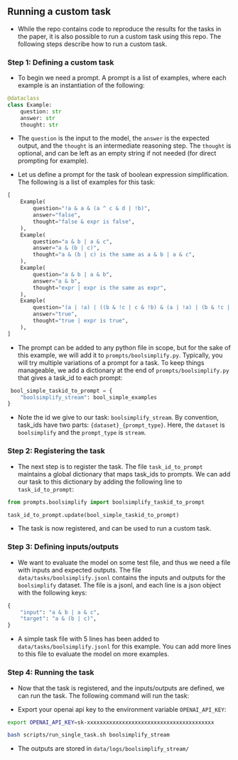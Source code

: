 ## Running a custom task

- While the repo contains code to reproduce the results for the tasks in the paper, it is also possible to run a custom task using this repo. The following steps describe how to run a custom task.


### Step 1: Defining a custom task

- To begin we need a prompt. A prompt is a list of examples, where each example is an instantiation of the following:

```py
@dataclass
class Example:
    question: str
    answer: str
    thought: str
```

- The `question` is the input to the model, the `answer` is the expected output, and the `thought` is an intermediate reasoning step. The `thought` is optional, and can be left as an empty string if not needed (for direct prompting for example).

- Let us define a prompt for the task of boolean expression simplification. The following is a list of examples for this task:

```py
[
    Example(
        question="!a & a & (a ^ c & d | !b)",
        answer="false",
        thought="false & expr is false",
    ),
    Example(
        question="a & b | a & c",
        answer="a & (b | c)",
        thought="a & (b | c) is the same as a & b | a & c",
    ),
    Example(
        question="a & b | a & b",
        answer="a & b",
        thought="expr | expr is the same as expr",
    ),
    Example(
        question="(a | !a) | ((b & !c | c & !b) & (a | !a) | (b & !c | c & !b))",
        answer="true",
        thought="true | expr is true",
    ),
]
```

- The prompt can be added to any python file in scope, but for the sake of this example, we will add it to `prompts/boolsimplify.py`. Typically, you will try multiple variations of a prompt for a task.
 To keep things manageable, we add a dictionary at the end of `prompts/boolsimplify.py` that gives a task_id to each prompt:

```py
 bool_simple_taskid_to_prompt = {
    "boolsimplify_stream": bool_simple_examples
}
```

- Note the id we give to our task: `boolsimplify_stream`. By convention, task_ids have two parts: `{dataset}_{prompt_type}`. Here, the `dataset` is `boolsimplify` and the `prompt_type` is `stream`. 

### Step 2: Registering the task

- The next step is to register the task. The file `task_id_to_prompt` maintains a global dictionary that maps task_ids to prompts. We can add our task to this dictionary by adding the following line to `task_id_to_prompt`:

```py
from prompts.boolsimplify import boolsimplify_taskid_to_prompt

task_id_to_prompt.update(bool_simple_taskid_to_prompt)
```

- The task is now registered, and can be used to run a custom task.


### Step 3: Defining inputs/outputs

- We want to evaluate the model on some test file, and thus we need a file with inputs and expected outputs. The file `data/tasks/boolsimplify.jsonl` contains the inputs and outputs for the `boolsimplify` dataset. The file is a jsonl, and each line is a json object with the following keys:

```py
{
    "input": "a & b | a & c",
    "target": "a & (b | c)",
}
```

- A simple task file with 5 lines has been added to `data/tasks/boolsimplify.jsonl` for this example. You can add more lines to this file to evaluate the model on more examples.


### Step 4: Running the task


- Now that the task is registered, and the inputs/outputs are defined, we can run the task. The following command will run the task:

- Export your openai api key to the environment variable `OPENAI_API_KEY`:

```bash
export OPENAI_API_KEY=sk-xxxxxxxxxxxxxxxxxxxxxxxxxxxxxxxxxxxxxxxx
```


```bash
bash scripts/run_single_task.sh boolsimplify_stream
```


- The outputs are stored in `data/logs/boolsimplify_stream/`